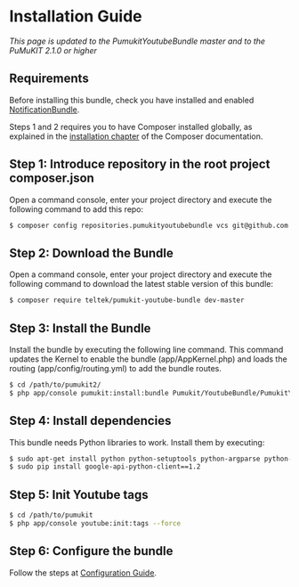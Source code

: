 Installation Guide
==================

*This page is updated to the PumukitYoutubeBundle master and to the PuMuKIT 2.1.0 or higher*

Requirements
------------

Before installing this bundle, check you have installed and enabled [NotificationBundle](https://github.com/campusdomar/PuMuKIT2/blob/2.1.x/src/Pumukit/NotificationBundle/Resources/doc/AdminGuide.md).

Steps 1 and 2 requires you to have Composer installed globally, as explained
in the [installation chapter](https://getcomposer.org/doc/00-intro.md)
of the Composer documentation.

Step 1: Introduce repository in the root project composer.json
--------------------------------------------------------------

Open a command console, enter your project directory and execute the
following command to add this repo:

```bash
$ composer config repositories.pumukityoutubebundle vcs git@github.com:teltek/PumukitYoutubeBundle.git
```

Step 2: Download the Bundle
---------------------------

Open a command console, enter your project directory and execute the
following command to download the latest stable version of this bundle:

```bash
$ composer require teltek/pumukit-youtube-bundle dev-master
```

Step 3: Install the Bundle
--------------------------

Install the bundle by executing the following line command. This command updates the Kernel to enable the bundle (app/AppKernel.php) and loads the routing (app/config/routing.yml) to add the bundle routes.

```bash
$ cd /path/to/pumukit2/
$ php app/console pumukit:install:bundle Pumukit/YoutubeBundle/PumukitYoutubeBundle
```

Step 4: Install dependencies
----------------------------

This bundle needs Python libraries to work. Install them by executing:

```bash
$ sudo apt-get install python python-setuptools python-argparse python-pip python-gflags
$ sudo pip install google-api-python-client==1.2
```

Step 5: Init Youtube tags
-------------------------

```bash
$ cd /path/to/pumukit
$ php app/console youtube:init:tags --force
```

Step 6: Configure the bundle
----------------------------

Follow the steps at [Configuration Guide](ConfigurationGuide.md).
